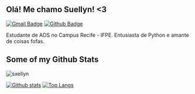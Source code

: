 ## Olá! Me chamo Suellyn! <3
[![Gmail Badge](https://img.shields.io/badge/-suellyngomes@live.com-c14438?style=flat&logo=Gmail&logoColor=white&link=mailto:suellyngomes@live.com)](mailto:suellyngomes@live.com) [![Github Badge](https://img.shields.io/badge/-sxellyn-grey?style=flat&logo=github&logoColor=white&link=https://github.com/sxellyn/)](https://www.github.com/sxellyn/) <p align='left'>Estudante de ADS no Campus Recife - IFPE.
Entusiasta de Python e amante de coisas fofas.</p>
## Some of my Github Stats
<p align=left> <img src=https://komarev.com/ghpvc/?username=sxellyn alt=sxellyn /> </p>

[![Github stats](https://github-readme-stats.vercel.app/api?username=sxellyn&show_icons=true&include_all_commits=true)](https://github.com/sxellyn/github-readme-stats)
[![Top Langs](https://github-readme-stats.vercel.app/api/top-langs/?username=sxellyn&layout=compact)](https://github.com/sxellyn/github-readme-stats)
